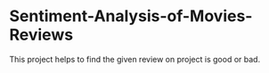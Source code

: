 # Sentiment-Analysis-of-Movies-Reviews
This project helps to find the given review on project is good or bad. 
